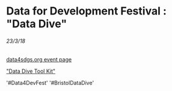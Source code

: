 # Data for Development Festival : "Data Dive"
###### 23/3/18



[data4sdgs.org event page](http://www.data4sdgs.org/news/bristol-data-dive)

["Data Dive Tool Kit"](https://docs.google.com/document/d/1hMf09ZC892o3yZCgCd64l6i92M5lVGxmOLLk7JZDYk0/edit)

'#Data4DevFest' '#BristolDataDive'